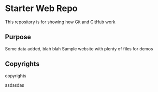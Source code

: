 # Starter Web Repo

This repository is for showing how Git and GitHub work

## Purpose

Some data added, blah blah
Sample website with plenty of files for demos

## Copyrights

copyrights

asdasdas
